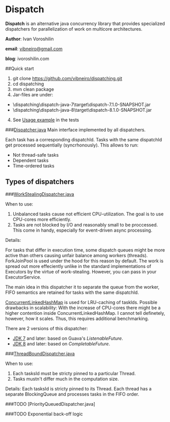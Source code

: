 # Dispatch
**Dispatch** is an alternative java concurrency library that provides specialized dispatchers for parallelization of work on multicore architectures.


**Author**: Ivan Voroshilin

**email**: vibneiro@gmail.com

**blog**: ivoroshilin.com


##Quick start
1. git clone https://github.com/vibneiro/dispatching.git
2. cd dispatching
2. mvn clean package
3. Jar-files are under:

- \dispatching\dispatch-java-7\target\dispatch-7.1.0-SNAPSHOT.jar
- \dispatching\dispatch-java-8\target\dispatch-8.1.0-SNAPSHOT.jar

4. See [Usage example](https://github.com/vibneiro/dispatching/tree/master/dispatch-java-8/src/test/java/vibneiro/dispatchers) in the tests

###[Dispatcher.java](https://github.com/vibneiro/dispatching/blob/master/dispatch-java-8/src/main/java/vibneiro/dispatchers/Dispatcher.java)
Main interface implemented by all dispatchers.

Each task has a corresponding dispatchId. Tasks with the same dispatchId get processed sequentially (syncrhonously).
This allows to run:
 - Not thread-safe tasks
 - Dependent tasks
 - Time-ordered tasks

## Types of dispatchers

###[WorkStealingDispatcher.java](https://github.com/vibneiro/dispatching/blob/master/dispatch-java-8/src/main/java/vibneiro/dispatchers/WorkStealingDispatcher.java)

When to use: 

1. Unbalanced tasks cause not efficient CPU-utilization. The goal is to use CPU-cores more efficiently.
2. Tasks are not blocked by I/O and reasonably small to be proccessed. This come in handy, especially for event-driven async processing. 

Details:

For tasks that differ in execution time, some dispatch queues might be more active than others causing unfair balance among workers (threads). ForkJoinPool is used under the hood for this reason by default. The work is spread out more effeciently unlike in the standard implementations of Executors by the virtue of work-stealing. However, you can pass in your ExecutorService.

The main idea in this dispatcher it to separate the queue from the worker, FIFO semantics are retained for tasks with the same dispatchId. 

[ConcurrentLinkedHashMap](https://code.google.com/p/concurrentlinkedhashmap/) is used for LRU-caching of taskIds.
Possible drawbacks in scalability:
With the increase of CPU-cores there might be a higher contention inside ConcurrentLinkedHashMap. I cannot tell definetely, however, how it scales. Thus, this requires additional benchmarking.

There are 2 versions of this dispatcher:
 - [JDK 7](https://github.com/vibneiro/dispatching/blob/master/dispatch-java-7/src/main/java/vibneiro/dispatchers/WorkStealingDispatcher.java) and later: based on Guava's *ListenableFuture*.
 - [JDK 8](https://github.com/vibneiro/dispatching/blob/master/dispatch-java-8/src/main/java/vibneiro/dispatchers/WorkStealingDispatcher.java) and later: based on *CompletableFuture*.

###[ThreadBoundDispatcher.java](https://github.com/vibneiro/dispatching/blob/master/dispatch-java-8/src/main/java/vibneiro/dispatchers/ThreadBoundHashDispatcher.java)

When to use:

1. Each tasksId must be  stricty pinned to a particular Thread. 
2. Tasks mustn't differ much in the computation size.

Details:
Each tasksId is stricty pinned to its Thread. Each thread has a separate BlockingQueue and processes tasks in the FIFO order.

###TODO [PriorityQueuedDispatcher.java]

###TODO Exponential back-off logic
